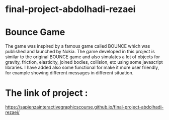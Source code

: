 # final-project-abdolhadi-rezaei
# Bounce Game
The game was inspired by a famous game called
BOUNCE which was published and launched by
Nokia.
The game developed in this project is similar to the
original BOUNCE game and also simulates a lot of
objects for gravity, friction, elasticity, joined bodies,
collision, etc using some javascript libraries.
I have added also some functional for make it more
user friendly, for example showing different
messages in different situation.

# The link of project : 
https://sapienzainteractivegraphicscourse.github.io/final-project-abdolhadi-rezaei/
